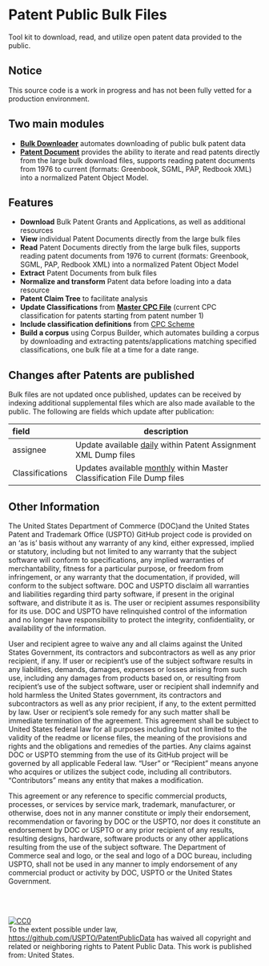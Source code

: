 
# Patent Public Bulk Files
Tool kit to download, read, and utilize open patent data provided to the public.

## Notice
This source code is a work in progress and has not been fully vetted for a production environment. 

## Two main modules
<ul>
<li><b><a href="https://github.com/USPTO/PatentPublicData/tree/master/BulkDownloader">Bulk Downloader</a></b> automates downloading of public bulk patent data</li>
<li><b><a href="https://github.com/USPTO/PatentPublicData/tree/master/PatentDocument">Patent Document</a></b> provides the ability to iterate and read patents directly from the large bulk download files, supports reading patent documents from 1976 to current (formats: Greenbook, SGML, PAP, Redbook XML) into a normalized Patent Object Model.</li>
</ul>

## Features
<ul>
<li><b>Download</b> Bulk Patent Grants and Applications, as well as additional resources</li>
<li><b>View</b> individual Patent Documents directly from the large bulk files</li>
<li><b>Read</b> Patent Documents directly from the large bulk files, supports reading patent documents from 1976 to current (formats: Greenbook, SGML, PAP, Redbook XML) into a normalized Patent Object Model</li>
<li><b>Extract</b> Patent Documents from bulk files</li>
<li><b>Normalize and transform</b> Patent data before loading into a data resource</li>
<li><b>Patent Claim Tree</b> to facilitate analysis</li>
<li><b>Update Classifications</b> from <b><a href="https://bulkdata.uspto.gov/data/patent/classification/cpc/">Master CPC File</a></b> (current CPC classification for patents starting from patent number 1)
<li><b>Include classification definitions</b> from <a href="http://www.cooperativepatentclassification.org/cpcSchemeAndDefinitions/Bulk.html">CPC Scheme</a></b></li>
<li><b>Build a corpus</b> using Corpus Builder, which automates building a corpus by downloading and extracting patents/applications matching specified classifications, one bulk file at a time for a date range.</li>
</ul>

## Changes after Patents are published
Bulk files are not updated once published, updates can be received by indexing additional supplemental files which are also made available to the public. The following are fields which update after publication:

| field | description |
| :-------- | ------------|
| assignee | Update available <u>daily</u> within Patent Assignment XML Dump files |
| Classifications | Updates available <u>monthly</u> within Master Classification File Dump files |

## Other Information
The United States Department of Commerce (DOC)and the United States Patent and Trademark Office (USPTO) GitHub project code is provided on an ‘as is’ basis without any warranty of any kind, either expressed, implied or statutory, including but not limited to any warranty that the subject software will conform to specifications, any implied warranties of merchantability, fitness for a particular purpose, or freedom from infringement, or any warranty that the documentation, if provided, will conform to the subject software.  DOC and USPTO disclaim all warranties and liabilities regarding third party software, if present in the original software, and distribute it as is.  The user or recipient assumes responsibility for its use. DOC and USPTO have relinquished control of the information and no longer have responsibility to protect the integrity, confidentiality, or availability of the information. 

User and recipient agree to waive any and all claims against the United States Government, its contractors and subcontractors as well as any prior recipient, if any.  If user or recipient’s use of the subject software results in any liabilities, demands, damages, expenses or losses arising from such use, including any damages from products based on, or resulting from recipient’s use of the subject software, user or recipient shall indemnify and hold harmless the United States government, its contractors and subcontractors as well as any prior recipient, if any, to the extent permitted by law.  User or recipient’s sole remedy for any such matter shall be immediate termination of the agreement.  This agreement shall be subject to United States federal law for all purposes including but not limited to the validity of the readme or license files, the meaning of the provisions and rights and the obligations and remedies of the parties. Any claims against DOC or USPTO stemming from the use of its GitHub project will be governed by all applicable Federal law. “User” or “Recipient” means anyone who acquires or utilizes the subject code, including all contributors. “Contributors” means any entity that makes a modification. 

This agreement or any reference to specific commercial products, processes, or services by service mark, trademark, manufacturer, or otherwise, does not in any manner constitute or imply their endorsement, recommendation or favoring by DOC or the USPTO, nor does it constitute an endorsement by DOC or USPTO or any prior recipient of any results, resulting designs, hardware, software products or any other applications resulting from the use of the subject software.  The Department of Commerce seal and logo, or the seal and logo of a DOC bureau, including USPTO, shall not be used in any manner to imply endorsement of any commercial product or activity by DOC, USPTO  or the United States Government.

<br />
<br />
<p xmlns:dct="http://purl.org/dc/terms/" xmlns:vcard="http://www.w3.org/2001/vcard-rdf/3.0#">
  <a rel="license"
     href="http://creativecommons.org/publicdomain/zero/1.0/">
    <img src="http://i.creativecommons.org/p/zero/1.0/88x31.png" style="border-style: none;" alt="CC0" />
  </a>
  <br />
  To the extent possible under law,
  <a rel="dct:publisher"
     href="https://github.com/USPTO/PatentPublicData">https://github.com/USPTO/PatentPublicData</a>
  has waived all copyright and related or neighboring rights to
  <span property="dct:title">Patent Public Data</span>.
This work is published from:
<span property="vcard:Country" datatype="dct:ISO3166"
      content="US" about="https://github.com/USPTO/PatentPublicData">
  United States</span>.
</p>
